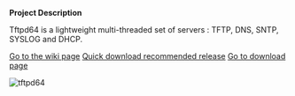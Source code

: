 **Project Description** 

Tftpd64 is a lightweight multi-threaded set of servers : TFTP, DNS, SNTP, SYSLOG and DHCP.  

>
 [Go to the wiki page](https://bitbucket.org/phjounin/tftpd64/wiki/)
 [Quick download recommended release](https://bitbucket.org/phjounin/tftpd64/raw/master/CurrentReleases/Tftpd64-4.60-setup.exe)
 [Go to download page](https://bitbucket.org/phjounin/tftpd64/wiki/Download%20Tftpd64.md)


![tftpd64](https://raw.githubusercontent.com/phjounin/tftpd64/master/images/Documentation_tftpd32.jpg)
